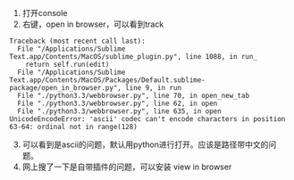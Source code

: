 1. 打开console
2. 右键，open in browser，可以看到track
```
Traceback (most recent call last):
  File "/Applications/Sublime Text.app/Contents/MacOS/sublime_plugin.py", line 1088, in run_
    return self.run(edit)
  File "/Applications/Sublime Text.app/Contents/MacOS/Packages/Default.sublime-package/open_in_browser.py", line 9, in run
  File "./python3.3/webbrowser.py", line 70, in open_new_tab
  File "./python3.3/webbrowser.py", line 62, in open
  File "./python3.3/webbrowser.py", line 635, in open
UnicodeEncodeError: 'ascii' codec can't encode characters in position 63-64: ordinal not in range(128)
```
3. 可以看到是ascii的问题，默认用python进行打开。应该是路径带中文的问题。
4. 网上搜了一下是自带插件的问题，可以安装 view in browser